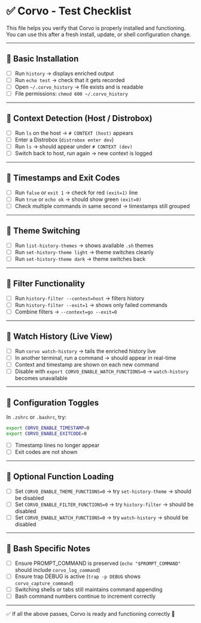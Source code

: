 # ✅ Corvo - Test Checklist

This file helps you verify that Corvo is properly installed and functioning.  
You can use this after a fresh install, update, or shell configuration change.

---

## 🧪 Basic Installation

- [ ] Run `history` → displays enriched output
- [ ] Run `echo test` → check that it gets recorded
- [ ] Open `~/.corvo_history` → file exists and is readable
- [ ] File permissions: `chmod 600 ~/.corvo_history`

---

## 🧪 Context Detection (Host / Distrobox)

- [ ] Run `ls` on the host → `# CONTEXT (host)` appears
- [ ] Enter a Distrobox (`distrobox enter dev`)
- [ ] Run `ls` → should appear under `# CONTEXT (dev)`
- [ ] Switch back to host, run again → new context is logged

---

## 🧪 Timestamps and Exit Codes

- [ ] Run `false` or `exit 1` → check for red `(exit=1)` line
- [ ] Run `true` or `echo ok` → should show green `(exit=0)`
- [ ] Check multiple commands in same second → timestamps still grouped

---

## 🧪 Theme Switching

- [ ] Run `list-history-themes` → shows available `.sh` themes
- [ ] Run `set-history-theme light` → theme switches cleanly
- [ ] Run `set-history-theme dark` → theme switches back

---

## 🧪 Filter Functionality

- [ ] Run `history-filter --context=host` → filters history
- [ ] Run `history-filter --exit=1` → shows only failed commands
- [ ] Combine filters → `--context=go --exit=0`

---

## 🧪 Watch History (Live View)

- [ ] Run `corvo watch-history` → tails the enriched history live
- [ ] In another terminal, run a command → should appear in real-time
- [ ] Context and timestamp are shown on each new command
- [ ] Disable with `export CORVO_ENABLE_WATCH_FUNCTIONS=0` → `watch-history` becomes unavailable

---

## 🧪 Configuration Toggles

In `.zshrc` or `.bashrc`, try:

```bash
export CORVO_ENABLE_TIMESTAMP=0
export CORVO_ENABLE_EXITCODE=0
```

- [ ] Timestamp lines no longer appear
- [ ] Exit codes are not shown

---

## 🧪 Optional Function Loading

- [ ] Set `CORVO_ENABLE_THEME_FUNCTIONS=0` → try `set-history-theme` → should be disabled
- [ ] Set `CORVO_ENABLE_FILTER_FUNCTIONS=0` → try `history-filter` → should be disabled
- [ ] Set `CORVO_ENABLE_WATCH_FUNCTIONS=0` → try `watch-history` → should be disabled

---

## 🐚 Bash Specific Notes

- [ ] Ensure PROMPT_COMMAND is preserved (`echo "$PROMPT_COMMAND"` should include `corvo_log_command`)
- [ ] Ensure trap DEBUG is active (`trap -p DEBUG` shows `corvo_capture_command`)
- [ ] Switching shells or tabs still maintains command appending
- [ ] Bash command numbers continue to increment correctly

---

✅ If all the above passes, Corvo is ready and functioning correctly 🦉
